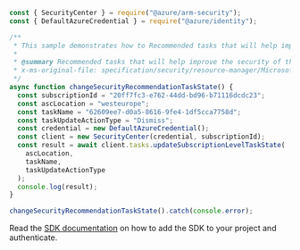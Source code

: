 ```javascript
const { SecurityCenter } = require("@azure/arm-security");
const { DefaultAzureCredential } = require("@azure/identity");

/**
 * This sample demonstrates how to Recommended tasks that will help improve the security of the subscription proactively
 *
 * @summary Recommended tasks that will help improve the security of the subscription proactively
 * x-ms-original-file: specification/security/resource-manager/Microsoft.Security/preview/2015-06-01-preview/examples/Tasks/UpdateTaskSubscriptionLocation_example.json
 */
async function changeSecurityRecommendationTaskState() {
  const subscriptionId = "20ff7fc3-e762-44dd-bd96-b71116dcdc23";
  const ascLocation = "westeurope";
  const taskName = "62609ee7-d0a5-8616-9fe4-1df5cca7758d";
  const taskUpdateActionType = "Dismiss";
  const credential = new DefaultAzureCredential();
  const client = new SecurityCenter(credential, subscriptionId);
  const result = await client.tasks.updateSubscriptionLevelTaskState(
    ascLocation,
    taskName,
    taskUpdateActionType
  );
  console.log(result);
}

changeSecurityRecommendationTaskState().catch(console.error);
```

Read the [SDK documentation](https://github.com/Azure/azure-sdk-for-js/blob/%40azure%2Farm-security_5.0.0/sdk/security/arm-security/README.md) on how to add the SDK to your project and authenticate.
